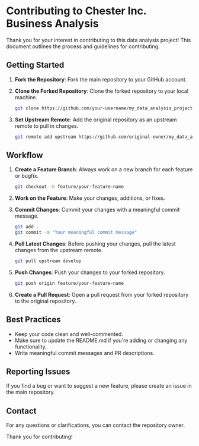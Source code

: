 
# Contributing to Chester Inc. Business Analysis

Thank you for your interest in contributing to this data analysis project! This document outlines the process and guidelines for contributing.

## Getting Started

1. **Fork the Repository**: Fork the main repository to your GitHub account.

2. **Clone the Forked Repository**: Clone the forked repository to your local machine.

    ```bash
    git clone https://github.com/your-username/my_data_analysis_project.git
    ```

3. **Set Upstream Remote**: Add the original repository as an upstream remote to pull in changes.

    ```bash
    git remote add upstream https://github.com/original-owner/my_data_analysis_project.git
    ```

## Workflow

1. **Create a Feature Branch**: Always work on a new branch for each feature or bugfix.

    ```bash
    git checkout -b feature/your-feature-name
    ```

2. **Work on the Feature**: Make your changes, additions, or fixes.

3. **Commit Changes**: Commit your changes with a meaningful commit message.

    ```bash
    git add .
    git commit -m "Your meaningful commit message"
    ```

4. **Pull Latest Changes**: Before pushing your changes, pull the latest changes from the upstream remote.

    ```bash
    git pull upstream develop
    ```

5. **Push Changes**: Push your changes to your forked repository.

    ```bash
    git push origin feature/your-feature-name
    ```

6. **Create a Pull Request**: Open a pull request from your forked repository to the original repository.

## Best Practices

- Keep your code clean and well-commented.
- Make sure to update the README.md if you're adding or changing any functionality.
- Write meaningful commit messages and PR descriptions.

## Reporting Issues

If you find a bug or want to suggest a new feature, please create an issue in the main repository.

## Contact

For any questions or clarifications, you can contact the repository owner.

Thank you for contributing!
